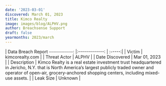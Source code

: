 ```yaml
---
date: '2023-03-01'
discovered: March 01, 2023
title: Kimco Realty
image: images/blog/ALPHV.png
author: Breachsense Support
draft: false
yearmonths: 2023/march
---
```



| Data Breach Report
------------:     |:-------------:    | :-----:|
| Victim      | kimcorealty.com      | 
| Threat Actor      | ALPHV      | 
| Date Discovered      | Mar 01, 2023      | 
| Description      | Kimco Realty is a real estate investment trust headquartered in Jericho, N.Y. that is North America’s largest publicly traded owner and operator of open-air, grocery-anchored shopping centers, including mixed-use assets.      | 
| Leak Size      | Unknown      | 

